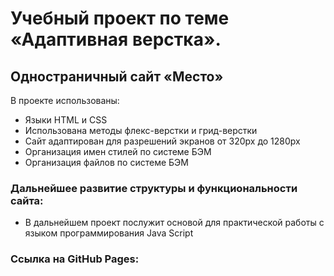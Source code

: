 # Учебный проект по теме «Адаптивная верстка».
## Одностраничный сайт «Место»

В проекте использованы:
* Языки HTML и CSS
* Использована методы флекс-верстки и грид-верстки
* Сайт адаптирован для разрешений экранов от 320px до 1280px
* Организация имен стилей по системе БЭМ
* Организация файлов по системе БЭМ

### Дальнейшее развитие структуры и функциональности сайта:

* В дальнейшем проект послужит основой для практической работы с языком программирования Java Script

### Ссылка на GitHub Pages:
